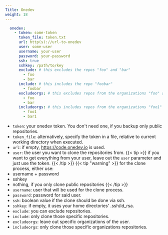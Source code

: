 ```yaml
---
Title: Onedev
weight: 18
---
```


```yaml
  onedev:
    - token: some-token
      token_file: token.txt
      url: http(s)://url-to-onedev
      user: some-user
      username: your-user
      password: your-password
      ssh: true
      sshkey: /path/to/key
      exclude: # this excludes the repos "foo" and "bar"
        - foo
        - bar
      include: # this includes the repo "foobar"
        - foobar
      excludeorgs: # this excludes repos from the organizations "foo" and "bar"
        - foo
        - bar
      includeorgs: # this includes repos from the organizations "foo1" and "bar1"
        - foo1
        - bar1
```
- `token`: your onedev token. You don't need one, if you backup only public repositories.
- `token_file`: alternatively, specify the token in a file, relative to current working directory when executed.
- `url`: if empty, https://code.onedev.io is used.
- `user`: the user you want to clone the repositories from.
{{< tip >}}
if you want to get everything from your user, leave out the `user` parameter and just use the token.
{{< /tip >}}
{{< tip "warning" >}}
for the clone process, either use:
 - username + password
 - sshkey
 - nothing, if you only clone public repositories
{{< /tip >}}
- `username`: user that will be used for the clone process.
- `password`: password for said user.
- `ssh`: boolean value if the clone should be done via ssh.
- `sshkey`: if empty, it uses your home directories' .ssh/id_rsa.
- `exclude`: you can exclude repositories.
- `include`: only clone those specific repositories.
- `excludeorgs`: leave out specific organizations of the user.
- `includeorgs`: only clone those specific organizations repositories.